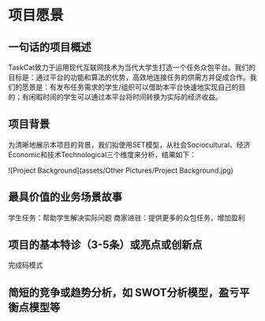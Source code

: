 # 项目愿景

## 一句话的项目概述
TaskCat致力于运用现代互联网技术为当代大学生打造一个任务众包平台。我们的目标是：通过平台的功能和算法的优势，高效地连接任务的供需方并促成合作。我们的愿景是：有发布任务需求的学生/组织可以借助本平台快速地实现自己的目的；有闲暇时间的学生可以通过本平台将时间转换为实际的经济收益。

## 项目背景
为清晰地展示本项目的背景，我们拟使用SET模型，从社会Sociocultural、经济Economic和技术Technological三个维度来分析，结果如下：

![Project Background](assets/Other Pictures/Project Background.jpg)

## 最具价值的业务场景故事
学生任务：帮助学生解决实际问题
商家进驻：提供更多的众包任务，增加盈利
## 项目的基本特诊（3-5条）或亮点或创新点
完成码模式

## 简短的竞争或趋势分析，如 SWOT分析模型，盈亏平衡点模型等
